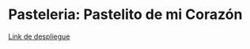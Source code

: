 # Pasteleria: Pastelito de mi Corazón

[Link de despliegue](https://hdz-angel-gran.w3spaces.com/Practica1/cliente.html)
